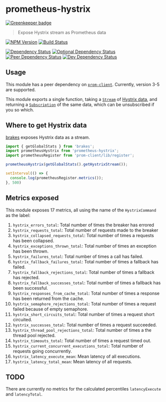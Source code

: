 # prometheus-hystrix

[![Greenkeeper badge](https://badges.greenkeeper.io/SimenB/node-prometheus-hystrix.svg)](https://greenkeeper.io/)
> Expose Hystrix stream as Prometheus data

[![NPM Version][npm-image]][npm-url]
[![Build Status][travis-image]][travis-url]

[![Dependency Status][david-image]][david-url]
[![Optional Dependency Status][david-optional-image]][david-optional-url]
[![Peer Dependency Status][david-peer-image]][david-peer-url]
[![Dev Dependency Status][david-dev-image]][david-dev-url]

## Usage

This module has a peer dependency on [`prom-client`][prom-client-url]. Currently, version 3-5 are supported.

This module exports a single function, taking a [`Stream`][node-stream-api-url] of [Hystrix data][hystrix-data-stream-url], and
returning a [`Subscription`][rxjs-url] of the same data, which can be unsubscribed if you so which.

## Where to get Hystrix data

[brakes][brakes-url] exposes Hystrix data as a stream.

```js
import { getGlobalStats } from 'brakes';
import prometheusHystrix from 'prometheus-hystrix';
import prometheusRegister from 'prom-client/lib/register';

prometheusHystrix(getGlobalStats().getHystrixStream());

setInterval(() => {
  console.log(prometheusRegister.metrics());
}, 500)
```

## Metrics exposed

This module exposes 17 metrics, all using the name of the `HystrixCommand` as the label:

1. `hystrix_errors_total`: Total number of times the breaker has errored
2. `hystrix_requests_total`: Total number of requests made to the breaker
3. `hystrix_collapsed_requests_total`: Total number of times a requests has been collapsed.
4. `hystrix_exceptions_thrown_total`: Total number of times an exception has been thrown.
5. `hystrix_failures_total`: Total number of times a call has failed.
6. `hystrix_fallback_failures_total`: Total number of times a fallback has failed.
7. `hystrix_fallback_rejections_total`: Total number of times a fallback has rejected.
8. `hystrix_fallback_successes_total`: Total number of times a fallback has been successful.
9. `hystrix_responses_from_cache_total`: Total number of times a response has been returned from the cache.
10. `hystrix_semaphore_rejections_total`: Total number of times a request failed because of empty semaphore.
11. `hystrix_short_circuits_total`: Total number of times a request short circuited.
12. `hystrix_successes_total`: Total number of times a request succeeded.
13. `hystrix_thread_pool_rejections_total`: Total number of times a the thread pool rejected.
14. `hystrix_timeouts_total`: Total number of times a request timed out.
15. `hystrix_current_concurrent_executions_total`: Total number of requests going concurrently.
16. `hystrix_latency_execute_mean`: Mean latency of all executions.
17. `hystrix_latency_total_mean`: Mean latency of all requests.


## TODO

There are currently no metrics for the calculated percentiles `latencyExecute` and `latencyTotal`.


[travis-url]: https://travis-ci.org/SimenB/node-prometheus-hystrix
[travis-image]: https://img.shields.io/travis/SimenB/node-prometheus-hystrix.svg
[npm-url]: https://npmjs.org/package/prometheus-hystrix
[npm-image]: https://img.shields.io/npm/v/prometheus-hystrix.svg
[david-url]: https://david-dm.org/SimenB/node-prometheus-hystrix
[david-image]: https://img.shields.io/david/SimenB/node-prometheus-hystrix.svg
[david-dev-url]: https://david-dm.org/SimenB/node-prometheus-hystrix#info=devDependencies
[david-dev-image]: https://img.shields.io/david/dev/SimenB/node-prometheus-hystrix.svg
[david-peer-url]: https://david-dm.org/SimenB/node-prometheus-hystrix#info=peerDependencies
[david-peer-image]: https://img.shields.io/david/peer/SimenB/node-prometheus-hystrix.svg
[david-optional-url]: https://david-dm.org/SimenB/node-prometheus-hystrix#info=optionalDependencies
[david-optional-image]: https://img.shields.io/david/optional/SimenB/node-prometheus-hystrix.svg
[prom-client-url]: https://github.com/siimon/prom-client
[node-stream-api-url]: https://nodejs.org/api/stream.html
[hystrix-data-stream-url]: https://github.com/Netflix/Hystrix/tree/master/hystrix-contrib/hystrix-metrics-event-stream
[rxjs-url]: https://github.com/ReactiveX/rxjs
[brakes-url]: https://github.com/awolden/brakes
